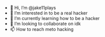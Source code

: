 - 👋 Hi, I’m @jake11plays
- 👀 I’m interested in to be a real hacker
- 🌱 I’m currently learning how to be a hacker
- 💞️ I’m looking to collaborate on idk
- 📫 How to reach meto hacking

<!---
jake11plays/jake11plays is a ✨ special ✨ repository because its `README.md` (this file) appears on your GitHub profile.
You can click the Preview link to take a look at your changes.
--->
